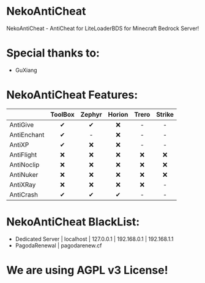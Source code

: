 # NekoAntiCheat
NekoAntiCheat - AntiCheat for LiteLoaderBDS for Minecraft Bedrock Server!
# Special thanks to:
* GuXiang
# NekoAntiCheat Features:
|  | ToolBox | Zephyr | Horion | Trero | Strike |
|:---|:---:|:---:|:---:|:---:|:---:|
| AntiGive | ✔ | ✔ | ❌ | - | - |
| AntiEnchant | ✔ | - | ❌ | - | - |
| AntiXP | ✔ | ❌ | ❌ | - | - |
| AntiFlight | ❌ | ❌ | ❌ | ❌ | ❌ |
| AntiNoclip | ❌ | ❌ | ❌ | ❌ | ❌ |
| AntiNuker | ❌ | ❌ | ❌ | ❌ | ❌ |
| AntiXRay | ❌ | ❌ | ❌ | ❌ | - |
| AntiCrash | ✔ | ✔ | ✔ | - | - |
# NekoAntiCheat BlackList:
* Dedicated Server | localhost | 127.0.0.1 | 192.168.0.1 | 192.168.1.1
* PagodaRenewal | pagodarenew.cf

# We are using AGPL v3 License!
